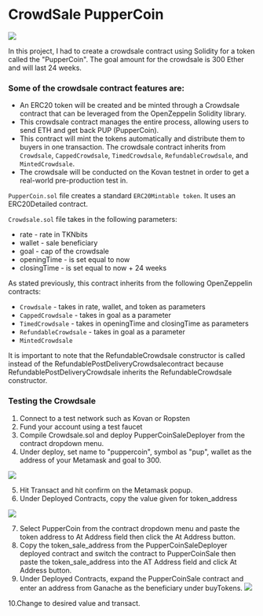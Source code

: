 # CrowdSale PupperCoin

![](https://www.financemagnates.com/wp-content/uploads/2017/04/raining-money-.jpg)

In this project, I had to create a crowdsale contract using Solidity for a token called the "PupperCoin". The goal amount for the crowdsale is 300 Ether and will last 24 weeks.

### **Some of the crowdsale contract features are:**
- An ERC20 token will be created and be minted through a Crowdsale contract that can be leveraged from the OpenZeppelin Solidity library.
- This crowdsale contract manages the entire process, allowing users to send ETH and get back PUP (PupperCoin).
- This contract will mint the tokens automatically and distribute them to buyers in one transaction.
The crowdsale contract inherits from ```Crowdsale```, ```CappedCrowdsale```, ```TimedCrowdsale```, ```RefundableCrowdsale```, and ```MintedCrowdsale```.
- The crowdsale will be conducted on the Kovan testnet in order to get a real-world pre-production test in.

```PupperCoin.sol``` file creates a standard ```ERC20Mintable token```. It uses an ERC20Detailed contract.

```Crowdsale.sol``` file takes in the following parameters:

- rate - rate in TKNbits
- wallet - sale beneficiary
- goal - cap of the crowdsale
- openingTime - is set equal to now
- closingTime - is set equal to now + 24 weeks

As stated previously, this contract inherits from the following OpenZeppelin contracts:

 - ```Crowdsale``` - takes in rate, wallet, and token as parameters
 - ```CappedCrowdsale``` - takes in goal as a parameter
 - ```TimedCrowdsale``` - takes in openingTime and closingTime as parameters
 - ```RefundableCrowdsale``` - takes in goal as a parameter
 - ```MintedCrowdsale```

It is important to note that the RefundableCrowdsale constructor is called instead of the RefundablePostDeliveryCrowdsalecontract because RefundablePostDeliveryCrowdsale inherits the RefundableCrowdsale constructor.

### **Testing the Crowdsale**

1. Connect to a test network such as Kovan or Ropsten
2. Fund your account using a test faucet
3. Compile Crowdsale.sol and deploy PupperCoinSaleDeployer from the contract dropdown menu.
4. Under deploy, set name to "puppercoin", symbol as "pup", wallet as the address of your Metamask and goal to 300.

![](images/transaction.png)

5. Hit Transact and hit confirm on the Metamask popup.
6. Under Deployed Contracts, copy the value given for token_address

![](images/deployed_contracts.png)

7. Select PupperCoin from the contract dropdown menu and paste the token address to At Address field then click the At Address button.
8. Copy the token_sale_address from the PupperCoinSaleDeployer deployed contract and switch the contract to PupperCoinSale then paste the token_sale_address into the AT Address field and click At Address button.
9. Under Deployed Contracts, expand the PupperCoinSale contract and enter an address from Ganache as the beneficiary under buyTokens.
![](images/buy_tokens.png)

10.Change to desired value and transact.
